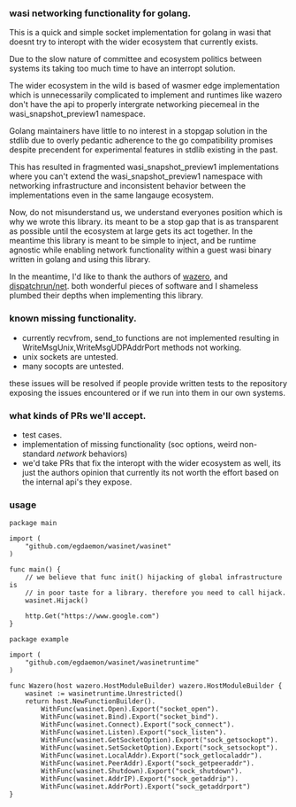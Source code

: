 ### wasi networking functionality for golang.
This is a quick and simple socket implementation for golang in wasi that doesnt try to interopt with the wider ecosystem
that currently exists.

Due to the slow nature of committee and ecosystem politics between systems its taking too much time to have an interropt solution.

The wider ecosystem in the wild is based of wasmer edge implementation which is unnecessarily complicated to implement and runtimes like wazero
don't have the api to properly intergrate networking piecemeal in the wasi_snapshot_preview1 namespace.

Golang maintainers have little to no interest in a stopgap solution in the stdlib due to overly pedantic adherence to the go compatibility promises despite precendent for experimental features in stdlib existing in the past. 

This has resulted in fragmented wasi_snapshot_preview1 implementations where you can't extend the wasi_snapshot_preview1 namespace with networking infrastructure and inconsistent behavior between the implementations even in the same langauge ecosystem.

Now, do not misunderstand us, we understand everyones position which is why we wrote this library. its meant to be a stop gap that
is as transparent as possible until the ecosystem at large gets its act together. In the meantime this library is meant to be simple to inject,
and be runtime agnostic while enabling network functionality within a guest wasi binary written in golang and using this library.

In the meantime, I'd like to thank the authors of [wazero](https://github.com/tetratelabs/wazero), and [dispatchrun/net](https://github.com/dispatchrun/net). both wonderful pieces of software and I shameless plumbed their depths when implementing this library.

### known missing functionality.
- currently recvfrom, send_to functions are not implemented resulting in WriteMsgUnix,WriteMsgUDPAddrPort methods not working.
- unix sockets are untested.
- many socopts are untested.

these issues will be resolved if people provide written tests to the repository exposing the issues encountered or if we run into them in our own systems.

### what kinds of PRs we'll accept.
- test cases.
- implementation of missing functionality (soc options, weird non-standard *network* behaviors)
- we'd take PRs that fix the interopt with the wider ecosystem as well, its just the authors opinion that currently its not worth the
effort based on the internal api's they expose.

### usage

```golang
package main

import (
    "github.com/egdaemon/wasinet/wasinet"
)

func main() {
    // we believe that func init() hijacking of global infrastructure is
    // in poor taste for a library. therefore you need to call hijack.
    wasinet.Hijack()

    http.Get("https://www.google.com")
}
```

```golang
package example

import (
    "github.com/egdaemon/wasinet/wasinetruntime"
)

func Wazero(host wazero.HostModuleBuilder) wazero.HostModuleBuilder {
    wasinet := wasinetruntime.Unrestricted()
    return host.NewFunctionBuilder().
        WithFunc(wasinet.Open).Export("socket_open").
        WithFunc(wasinet.Bind).Export("socket_bind").
        WithFunc(wasinet.Connect).Export("sock_connect").
        WithFunc(wasinet.Listen).Export("sock_listen").
        WithFunc(wasinet.GetSocketOption).Export("sock_getsockopt").
        WithFunc(wasinet.SetSocketOption).Export("sock_setsockopt").
        WithFunc(wasinet.LocalAddr).Export("sock_getlocaladdr").
        WithFunc(wasinet.PeerAddr).Export("sock_getpeeraddr").
        WithFunc(wasinet.Shutdown).Export("sock_shutdown").
        WithFunc(wasinet.AddrIP).Export("sock_getaddrip").
        WithFunc(wasinet.AddrPort).Export("sock_getaddrport")
}
```